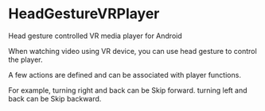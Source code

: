 # HeadGestureVRPlayer
Head gesture controlled VR media player for Android

When watching video using VR device, you can use head gesture to control the player.

A few actions are defined and can be associated with player functions.

For example, turning right and back can be Skip forward. turning left and back can be Skip backward.


